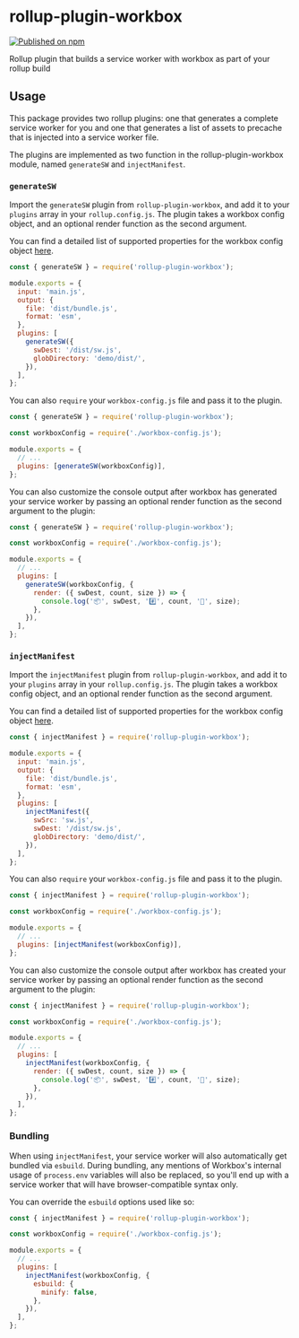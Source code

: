 # rollup-plugin-workbox

[![Published on npm](https://img.shields.io/npm/v/rollup-plugin-workbox.svg)](https://www.npmjs.com/package/rollup-plugin-workbox)

Rollup plugin that builds a service worker with workbox as part of your rollup build

## Usage

This package provides two rollup plugins: one that generates a complete service worker for you and one that generates a list of assets to precache that is injected into a service worker file.

The plugins are implemented as two function in the rollup-plugin-workbox module, named `generateSW` and `injectManifest`.

### `generateSW`

Import the `generateSW` plugin from `rollup-plugin-workbox`, and add it to your `plugins` array in your `rollup.config.js`. The plugin takes a workbox config object, and an optional render function as the second argument.

You can find a detailed list of supported properties for the workbox config object [here](https://developers.google.com/web/tools/workbox/modules/workbox-build#generatesw_mode).

```js
const { generateSW } = require('rollup-plugin-workbox');

module.exports = {
  input: 'main.js',
  output: {
    file: 'dist/bundle.js',
    format: 'esm',
  },
  plugins: [
    generateSW({
      swDest: '/dist/sw.js',
      globDirectory: 'demo/dist/',
    }),
  ],
};
```

You can also `require` your `workbox-config.js` file and pass it to the plugin.

```js
const { generateSW } = require('rollup-plugin-workbox');

const workboxConfig = require('./workbox-config.js');

module.exports = {
  // ...
  plugins: [generateSW(workboxConfig)],
};
```

You can also customize the console output after workbox has generated your service worker by passing an optional render function as the second argument to the plugin:

```js
const { generateSW } = require('rollup-plugin-workbox');

const workboxConfig = require('./workbox-config.js');

module.exports = {
  // ...
  plugins: [
    generateSW(workboxConfig, {
      render: ({ swDest, count, size }) => {
        console.log('📦', swDest, '#️⃣', count, '🐘', size);
      },
    }),
  ],
};
```

### `injectManifest`

Import the `injectManifest` plugin from `rollup-plugin-workbox`, and add it to your `plugins` array in your `rollup.config.js`. The plugin takes a workbox config object, and an optional render function as the second argument.

You can find a detailed list of supported properties for the workbox config object [here](https://developers.google.com/web/tools/workbox/modules/workbox-build#injectmanifest_mode).

```js
const { injectManifest } = require('rollup-plugin-workbox');

module.exports = {
  input: 'main.js',
  output: {
    file: 'dist/bundle.js',
    format: 'esm',
  },
  plugins: [
    injectManifest({
      swSrc: 'sw.js',
      swDest: '/dist/sw.js',
      globDirectory: 'demo/dist/',
    }),
  ],
};
```

You can also `require` your `workbox-config.js` file and pass it to the plugin.

```js
const { injectManifest } = require('rollup-plugin-workbox');

const workboxConfig = require('./workbox-config.js');

module.exports = {
  // ...
  plugins: [injectManifest(workboxConfig)],
};
```

You can also customize the console output after workbox has created your service worker by passing an optional render function as the second argument to the plugin:

```js
const { injectManifest } = require('rollup-plugin-workbox');

const workboxConfig = require('./workbox-config.js');

module.exports = {
  // ...
  plugins: [
    injectManifest(workboxConfig, {
      render: ({ swDest, count, size }) => {
        console.log('📦', swDest, '#️⃣', count, '🐘', size);
      },
    }),
  ],
};
```

### Bundling

When using `injectManifest`, your service worker will also automatically get bundled via `esbuild`. During bundling, any mentions of Workbox's internal usage of `process.env` variables will also be replaced, so you'll end up with a service worker that will have browser-compatible syntax only.

You can override the `esbuild` options used like so:

```js
const { injectManifest } = require('rollup-plugin-workbox');

const workboxConfig = require('./workbox-config.js');

module.exports = {
  // ...
  plugins: [
    injectManifest(workboxConfig, {
      esbuild: {
        minify: false,
      },
    }),
  ],
};
```
